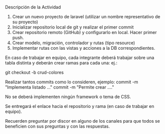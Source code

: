 Descripción de la Actividad

1. Crear un nuevo proyecto de laravel (utilizar un nombre representativo de su proyecto)
2. Inicializar repositorio local de git y realizar el primer commit
3. Crear repositorio remoto (GitHub) y configurarlo en local. Hacer primer push.
4. Crear modelo, migración, controlador y rutas (tipo resource)
5. Implementar rutas con las vistas y acciones a la DB correspondientes.

En caso de trabajar en equipo, cada integrante deberá trabajar sobre una tabla  distinta y deberán crear ramas para cada una: ej.:

git checkout -b crud-colores

Realizar tantos commits como lo consideren, ejemplo:
commit -m "Implementa listado ..."
commit -m "Permite crear ...."

No se deberá implementen ningún framework o tema de CSS.

Se entregará el enlace hacia el repositorio y rama (en caso de trabajar en equipo).

Recuerden preguntar por discor en alguno de los canales para que todos se beneficien con sus preguntas y con las respuestas.
